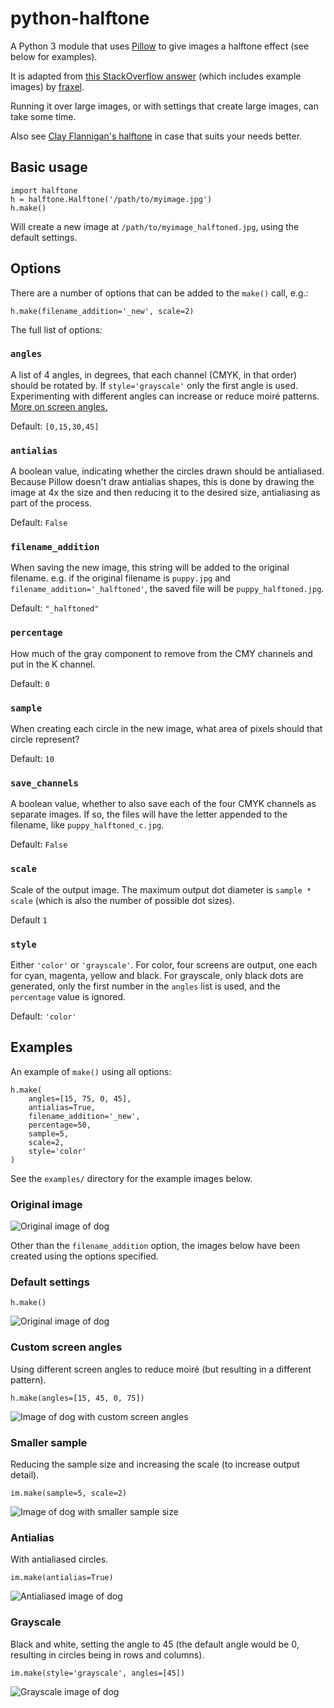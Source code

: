 # python-halftone

A Python 3 module that uses [Pillow][pillow] to give images a halftone effect (see below for examples).

It is adapted from [this StackOverflow answer][so] (which includes example images) by [fraxel][fr].

[pillow]: http://pillow.readthedocs.io
[so]: http://stackoverflow.com/questions/10572274/halftone-images-in-python/10575940#10575940
[fr]: http://stackoverflow.com/users/1175101/fraxel

Running it over large images, or with settings that create large images, can take some time.

Also see [Clay Flannigan's halftone](https://github.com/ClayFlannigan/halftone) in case that suits your needs better.

## Basic usage

    import halftone
    h = halftone.Halftone('/path/to/myimage.jpg')
    h.make()

Will create a new image at `/path/to/myimage_halftoned.jpg`, using the default settings.

## Options

There are a number of options that can be added to the `make()` call, e.g.:

	h.make(filename_addition='_new', scale=2)

The full list of options:

### `angles`

A list of 4 angles, in degrees, that each channel (CMYK, in that order) should be rotated by. If `style='grayscale'` only the first angle is used. Experimenting with different angles can increase or reduce moiré patterns. [More on screen angles.](http://the-print-guide.blogspot.co.uk/2009/05/halftone-screen-angles.html)

Default: `[0,15,30,45]`

### `antialias`

A boolean value, indicating whether the circles drawn should be antialiased. Because Pillow doesn't draw antialias shapes, this is done by drawing the image at 4x the size and then reducing it to the desired size, antialiasing as part of the process.

Default: `False`

### `filename_addition`

When saving the new image, this string will be added to the original filename. e.g. if the original filename is `puppy.jpg` and `filename_addition='_halftoned'`, the saved file will be `puppy_halftoned.jpg`.

Default: `"_halftoned"`

### `percentage`

How much of the gray component to remove from the CMY channels and put in the K channel.

Default: `0`

### `sample`

When creating each circle in the new image, what area of pixels should that circle represent?

Default: `10`

### `save_channels`

A boolean value, whether to also save each of the four CMYK channels as separate images. If so, the files will have the letter appended to the filename, like `puppy_halftoned_c.jpg`.

Default: `False`

### `scale`

Scale of the output image. The maximum output dot diameter is `sample * scale` (which is also the number of possible dot sizes).

Default `1`

### `style`

Either `'color'` or `'grayscale'`. For color, four screens are output, one each for cyan, magenta, yellow and black. For grayscale, only black dots are generated, only the first number in the `angles` list is used, and the `percentage` value is ignored.

Default: `'color'`

## Examples

An example of `make()` using all options:

	h.make(
		angles=[15, 75, 0, 45],
		antialias=True,
		filename_addition='_new',
		percentage=50,
		sample=5,
		scale=2,
		style='color'
	)

See the `examples/` directory for the example images below.

### Original image

![Original image of dog](examples/original.jpg?raw=True)

Other than the `filename_addition` option, the images below have been created
using the options specified.

### Default settings

    h.make()

![Original image of dog](examples/defaults.jpg?raw=True)

### Custom screen angles

Using different screen angles to reduce moiré (but resulting in a different pattern).

    h.make(angles=[15, 45, 0, 75])

![Image of dog with custom screen angles](examples/angles.jpg?raw=True)

### Smaller sample

Reducing the sample size and increasing the scale (to increase output detail).

    im.make(sample=5, scale=2)

![Image of dog with smaller sample size](examples/sample_scale.jpg?raw=True)

### Antialias

With antialiased circles.

    im.make(antialias=True)

![Antialiased image of dog](examples/antialiased.jpg?raw=True)

### Grayscale

Black and white, setting the angle to 45 (the default angle would be 0, resulting in circles being in rows and columns).

    im.make(style='grayscale', angles=[45])

![Grayscale image of dog](examples/grayscale.jpg?raw=True)
